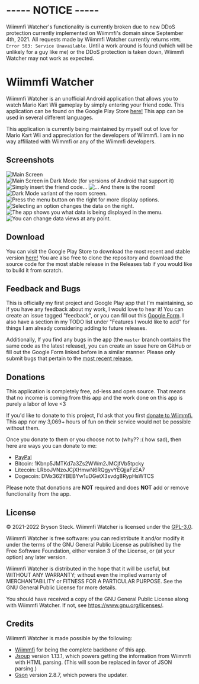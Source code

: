 # ----- **NOTICE** -----

Wiimmfi Watcher's functionality is currently broken due to new DDoS protection currently implemented on Wiimmfi's domain since September 4th, 2021. All requests made by Wiimmfi Watcher currently returns `HTML Error 503: Service Unavailable`. Until a work around is found (which will be unlikely for a guy like me) or the DDoS protection is taken down, Wiimmfi Watcher may not work as expected.

# Wiimmfi Watcher

Wiimmfi Watcher is an unofficial Android application that allows you to watch Mario Kart Wii gameplay by simply entering your friend code. This application can be found on the Google Play Store [here!](https://play.google.com/store/apps/details?id=me.brysonsteck.wiimmfiwatcher) This app can be used in several different languages.

This application is currently being maintained by myself out of love for Mario Kart Wii and appreciation for the developers of Wiimmfi. I am in no way affiliated with Wiimmfi or any of the Wiimmfi developers.

## Screenshots

![Main Screen](screenshots/sc-1.png)
![Main Screen in Dark Mode (for versions of Android that support it)](screenshots/sc-1-dark.png)
![Simply insert the friend code...](screenshots/sc-2.png)
![... And there is the room!](screenshots/sc-3.png)
![Dark Mode variant of the room screen.](screenshots/sc-3-dark.png)
![Press the menu button on the right for more display options.](screenshots/sc-4.png)
![Selecting an option changes the data on the right.](screenshots/sc-5.png)
![The app shows you what data is being displayed in the menu.](screenshots/sc-6.png)
![You can change data views at any point.](screenshots/sc-7.png)

## Download

You can visit the Google Play Store to download the most recent and stable version [here!](https://play.google.com/store/apps/details?id=me.brysonsteck.wiimmfiwatcher) You are also free to clone the repository and download the source code for the most stable release in the Releases tab if you would like to build it from scratch.

## Feedback and Bugs

This is officially my first project and Google Play app that I'm maintaining, so if you have any feedback about my work, I would love to hear it! You can create an issue tagged "feedback", or you can fill out this [Google Form](https://docs.google.com/forms/d/e/1FAIpQLSd6qCONAP2tsbHPgzu_CdZcHVHL5nx7q0XFqrVfExEc84kqUQ/viewform). I also have a section in my TODO list under "Features I would like to add" for things I am already considering adding to future releases.

Additionally, If you find any bugs in the app (the `master` branch contains the same code as the latest release), you can create an issue here on GitHub or fill out the Google Form linked before in a similar manner. Please only submit bugs that pertain to the [most recent release.](https://github.com/brysonsteck/wiimmfi-watcher/releases)

## Donations

This application is completely free, ad-less and open source. That means that no income is coming from this app and the work done on this app is purely a labor of love <3

If you'd like to donate to this project, I'd ask that you first [donate to Wiimmfi.](https://wiimmfi.de/donate) This app nor my 3,069+ hours of fun on their service would not be possible without them.

Once you donate to them or you choose not to (why?? :( how sad), then here are ways you can donate to me:
* [PayPal](https://www.paypal.com/donate/?business=steck.bryson%40gmail.com&item_name=Bryson+Steck&currency_code=USD&Z3JncnB0=)
* Bitcoin: 1Kbnp5JMTKd7a3Zs2WWm2JMCjfVb5tpcky
* Litecoin: LRboJVNzoJCjXHmwN6RQgyvYEQjjaFzEA7
* Dogecoin: DMx362YBEBYw1uDGetX3svdg8RypHsWTCS

Please note that donations are **NOT** required and does **NOT** add or remove functionality from the app.

## License

&copy; 2021-2022 Bryson Steck. Wiimmfi Watcher is licensed under the [GPL-3.0](LICENSE).

Wiimmfi Watcher is free software: you can redistribute it and/or modify
it under the terms of the GNU General Public License as published by
the Free Software Foundation, either version 3 of the License, or
(at your option) any later version.

Wiimmfi Watcher is distributed in the hope that it will be useful,
but WITHOUT ANY WARRANTY; without even the implied warranty of
MERCHANTABILITY or FITNESS FOR A PARTICULAR PURPOSE.  See the
GNU General Public License for more details.

You should have received a copy of the GNU General Public License
along with Wiimmfi Watcher.  If not, see <https://www.gnu.org/licenses/>.

## Credits

Wiimmfi Watcher is made possible by the following:
* [Wiimmfi](https://wiimmfi.de) for being the complete backbone of this app.
* [Jsoup](https://jsoup.org) version 1.13.1, which powers getting the information from Wiimmfi with HTML parsing. (This will soon be replaced in favor of JSON parsing.)
* [Gson](https://github.com/google/gson) version 2.8.7, which powers the updater.
